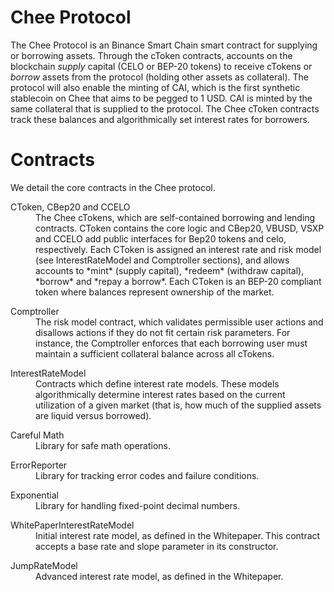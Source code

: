 Chee Protocol
=================

The Chee Protocol is an Binance Smart Chain smart contract for supplying or borrowing assets. Through the cToken contracts, accounts on the blockchain *supply* capital (CELO or BEP-20 tokens) to receive cTokens or *borrow* assets from the protocol (holding other assets as collateral). The protocol will also enable the minting of CAI, which is the first synthetic stablecoin on Chee that aims to be pegged to 1 USD. CAI is minted by the same collateral that is supplied to the protocol. The Chee cToken contracts track these balances and algorithmically set interest rates for borrowers.

Contracts
=========

We detail the core contracts in the Chee protocol.

<dl>
  <dt>CToken, CBep20 and CCELO</dt>
  <dd>The Chee cTokens, which are self-contained borrowing and lending contracts. CToken contains the core logic and CBep20, VBUSD, VSXP and CCELO add public interfaces for Bep20 tokens and celo, respectively. Each CToken is assigned an interest rate and risk model (see InterestRateModel and Comptroller sections), and allows accounts to *mint* (supply capital), *redeem* (withdraw capital), *borrow* and *repay a borrow*. Each CToken is an BEP-20 compliant token where balances represent ownership of the market.</dd>
</dl>

<dl>
  <dt>Comptroller</dt>
  <dd>The risk model contract, which validates permissible user actions and disallows actions if they do not fit certain risk parameters. For instance, the Comptroller enforces that each borrowing user must maintain a sufficient collateral balance across all cTokens.</dd>
</dl>

<dl>
  <dt>InterestRateModel</dt>
  <dd>Contracts which define interest rate models. These models algorithmically determine interest rates based on the current utilization of a given market (that is, how much of the supplied assets are liquid versus borrowed).</dd>
</dl>

<dl>
  <dt>Careful Math</dt>
  <dd>Library for safe math operations.</dd>
</dl>

<dl>
  <dt>ErrorReporter</dt>
  <dd>Library for tracking error codes and failure conditions.</dd>
</dl>

<dl>
  <dt>Exponential</dt>
  <dd>Library for handling fixed-point decimal numbers.</dd>
</dl>

<dl>
  <dt>WhitePaperInterestRateModel</dt>
  <dd>Initial interest rate model, as defined in the Whitepaper. This contract accepts a base rate and slope parameter in its constructor.</dd>
</dl>

<dl>
  <dt>JumpRateModel</dt>
  <dd>Advanced interest rate model, as defined in the Whitepaper.</dd>
</dl>
